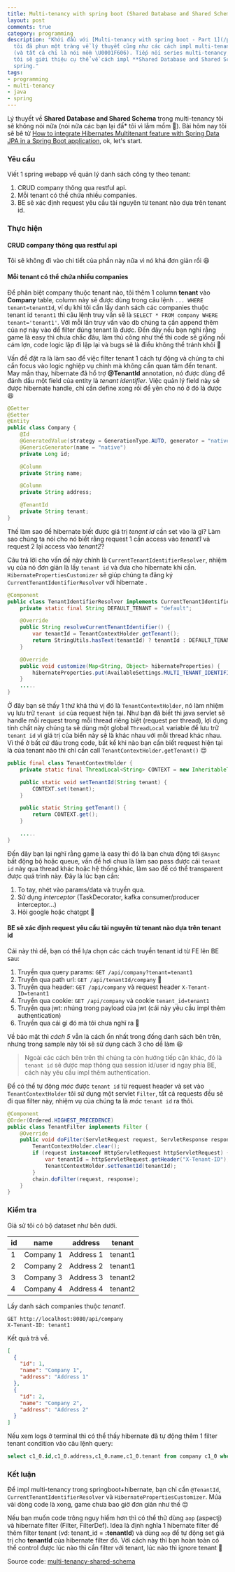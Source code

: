 ```yaml
---
title: Multi-tenancy with spring boot (Shared Database and Shared Schema) - Part 2
layout: post
comments: true
category: programming
description: "Khởi đầu với [Multi-tenancy with spring boot - Part 1](/programming/2023/07/22/multi-tenancy-with-spring-boot-part-1)
  tôi đã phun một tràng về lý thuyết cũng như các cách impl multi-tenancy trong spring
  (và tất cả chỉ là nói mồm \U0001F606). Tiếp nối series multi-tenancy, bài viết này
  tôi sẽ giới thiệu cụ thể về cách impl **Shared Database and Shared Schema** với
  spring."
tags:
- programming
- multi-tenancy
- java
- spring
---
```


Lý thuyết về **Shared Database and Shared Schema** trong multi-tenancy tôi sẽ không nói nữa (nói nữa các bạn lại đấ* tôi vì lắm mồm 🥲). Bài hôm nay tôi sẽ bê từ [How to integrate Hibernates Multitenant feature with Spring Data JPA in a Spring Boot application](https://spring.io/blog/2022/07/31/how-to-integrate-hibernates-multitenant-feature-with-spring-data-jpa-in-a-spring-boot-application), ok, let's start.

### Yêu cầu
Viết 1 spring webapp về quản lý danh sách công ty theo tenant:
1. CRUD company thông qua restful api.
2. Mỗi tenant có thể chứa nhiều companies.
3. BE sẽ xác định request yêu cầu tài nguyên từ tenant nào dựa trên tenant id.

### Thực hiện
#### CRUD company thông qua restful api
Tôi sẽ không đi vào chi tiết của phần này nữa vì nó khá đơn giản rồi 😆

#### Mỗi tenant có thể chứa nhiều companies
Để phân biệt company thuộc tenant nào, tôi thêm 1 column **tenant** vào **Company** table, column này sẽ được dùng trong câu lệnh `... WHERE tenant=tenantId`, ví dụ khi tôi cần lấy danh sách các companies thuộc tenant id `tenant1` thì câu lệnh truy vấn sẽ là `SELECT * FROM company WHERE tenant='tenant1'`. Với mỗi lần truy vấn vào db chúng ta cần append thêm của nợ này vào để filter đúng tenant là được. Đến đây nếu bạn nghỉ rằng game là easy thì chưa chắc đâu, làm thủ công như thế thì code sẽ giống nồi cám lợn, code logic lặp đi lặp lại và bugs sẽ là điều không thể tránh khỏi 🥲

Vấn đề đặt ra là làm sao để việc filter tenant 1 cách tự động và chúng ta chỉ cần focus vào logic nghiệp vụ chính mà không cần quan tâm đến tenant.  May mắn thay, hibernate đã hổ trợ **@TenantId** annotation, nó được dùng để đánh dấu một field của entity là *tenant identifier*.  Việc quản lý field này sẽ được hibernate handle, chỉ cần define xong rồi để yên cho nó ở đó là được 😆

```java
@Getter
@Setter
@Entity
public class Company {
    @Id
    @GeneratedValue(strategy = GenerationType.AUTO, generator = "native")
    @GenericGenerator(name = "native")
    private Long id;

    @Column
    private String name;

    @Column
    private String address;

    @TenantId
    private String tenant;
}

```

Thế làm sao để hibernate biết được giá trị *tenant id* cần set vào là gì? Làm sao chúng ta nói cho nó biết rằng request 1 cần access vào *tenant1* và request 2 lại access vào *tenant2*?

Câu trả lời cho vấn đề này chính là `CurrentTenantIdentifierResolver`, nhiệm vụ của nó đơn giản là lấy `tenant id` và đưa cho hibernate khi cần. `HibernatePropertiesCustomizer` sẽ giúp chúng ta đăng ký `CurrentTenantIdentifierResolver` với hibernate .

```java
@Component
public class TenantIdentifierResolver implements CurrentTenantIdentifierResolver, HibernatePropertiesCustomizer {
    private static final String DEFAULT_TENANT = "default";

    @Override
    public String resolveCurrentTenantIdentifier() {
        var tenantId = TenantContextHolder.getTenant();
        return StringUtils.hasText(tenantId) ? tenantId : DEFAULT_TENANT;
    }

    @Override
    public void customize(Map<String, Object> hibernateProperties) {
        hibernateProperties.put(AvailableSettings.MULTI_TENANT_IDENTIFIER_RESOLVER, this);
    }
    .....
}
```

Ở đây bạn sẽ thấy 1 thứ khá thú vị đó là `TenantContextHolder`, nó làm nhiệm vụ lưu trữ `tenant id` của request hiện tại. Như bạn đã biết thì java servlet sẽ handle mỗi  request trong mỗi thread riêng biệt (request per thread), lợi dụng tính chất này chúng ta sẽ dùng một global `ThreadLocal` variable để lưu trữ `tenant id` vì giá trị của biến này sẽ là khác nhau với mỗi thread khác nhau. Vì thế ở bất cứ đâu trong code, bất kể khi nào bạn cần biết request hiện tại là của tenant nào thì chỉ cần call `TenantContextHolder.getTenant()` 😌

```java
public final class TenantContextHolder {
    private static final ThreadLocal<String> CONTEXT = new InheritableThreadLocal<>();

    public static void setTenantId(String tenant) {
        CONTEXT.set(tenant);
    }

    public static String getTenant() {
        return CONTEXT.get();
    }

    .....
}
```

Đến đây bạn lại nghĩ rằng game là easy thì đó là bạn chưa động tới `@Async` bất động bộ hoặc queue, vấn đề hơi chua là làm sao pass được cái `tenant id` này qua thread khác hoặc hệ thống khác, làm sao để có thể transparent được quá trình này. Đây là lúc bạn cần:
1. To tay, nhét vào params/data và truyền qua.
2. Sử dụng *interceptor* (TaskDecorator, kafka consumer/producer interceptor...)
3. Hỏi google hoặc chatgpt 🥲

#### BE sẽ xác định request yêu cầu tài nguyên từ tenant nào dựa trên tenant id
Cái này thì dể, bạn có thể lựa chọn các cách truyền tenant id từ FE lên BE sau:
1. Truyền qua query params: `GET /api/company?tenant=tenant1`
2. Truyền qua path url: `GET /api/tenantId/company` 🥴
3. Truyền qua header: `GET /api/company` và request header `X-Tenant-ID=tenant1`
4. Truyền qua cookie: `GET /api/company` và cookie `tenant_id=tenant1`
5. Truyền qua jwt: nhúng trong payload của jwt (cái này yêu cầu impl thêm authentication)
7. Truyền qua cái gì đó mà tôi chưa nghĩ ra 🥲

Về bảo mật thì *cách 5* vẫn là cách ổn nhất trong đống danh sách bên trên, nhưng trong sample này tôi sẽ sử dụng cách 3 cho dể làm 😆

> Ngoài các cách bên trên thì chúng ta còn hướng tiếp cận khác, đó là `tenant id` sẽ được map thông qua session id/user id ngay phía BE, cách này yêu cầu impl thêm authentication.


Để có thể tự động *móc* được `tenant id` từ request header và set vào `TenantContextHolder` tôi sử dụng một  servlet `Filter`, tất cả requests đều sẽ đi qua filter này, nhiệm vụ của chúng ta là *móc*  `tenant id` ra thôi.

```java
@Component
@Order(Ordered.HIGHEST_PRECEDENCE)
public class TenantFilter implements Filter {
    @Override
    public void doFilter(ServletRequest request, ServletResponse response, FilterChain chain) throws IOException, ServletException {
        TenantContextHolder.clear();
        if (request instanceof HttpServletRequest httpServletRequest) {
            var tenantId = httpServletRequest.getHeader("X-Tenant-ID");
            TenantContextHolder.setTenantId(tenantId);
        }
        chain.doFilter(request, response);
    }
}
```

### Kiểm tra
Giả sử tôi có bộ dataset như bên dưới.

| id  | name      | address    | tenant  |
| --- | --------- | ---------- | ------- |
| 1   | Company 1 | Address 1  | tenant1 |
| 2   | Company 2 | Address 2  | tenant1 |
| 3   | Company 3 | Address 3  | tenant2 |
| 4   | Company 4 | Address 4  | tenant2 |


Lấy danh sách companies thuộc *tenant1*.

```http
GET http://localhost:8080/api/company
X-Tenant-ID: tenant1
```

Kết quả trả về.

```json
[
  {
    "id": 1,
    "name": "Company 1",
    "address": "Address 1"
  },
  {
    "id": 2,
    "name": "Company 2",
    "address": "Address 2"
  }
]
```

Nếu xem logs ở terminal thì có thể thấy hibernate đã tự động thêm 1 filter tenant condition vào câu lệnh query:
```sql
select c1_0.id,c1_0.address,c1_0.name,c1_0.tenant from company c1_0 where c1_0.tenant = ? and 1=1 limit ?,?
```

### Kết luận
Để impl multi-tenancy trong springboot+hibernate, bạn chỉ cần `@TenantId`, `CurrentTenantIdentifierResolver` và `HibernatePropertiesCustomizer`. Múa vài dòng code là xong, game chưa bao giờ đơn giản như thế 😌

Nếu bạn muốn code trông nguy hiểm hơn thì có thể thử dùng `aop` (aspectj) và hibernate filter (Filter, FilterDef). Idea là định nghĩa 1 hibernate filter để thêm filter tenant (vd: tenant_id = **:tenantId**) và dùng `aop` để tự động set giá trị cho **tenantId** của hibernate filter đó. Với cách này thì bạn hoàn toàn có thể control được lúc nào thì cần filter với tenant, lúc nào thì ignore tenant 🥴

Source code: [multi-tenancy-shared-schema](https://github.com/sontx/samples/tree/multi-tenancy-shared-schema)
